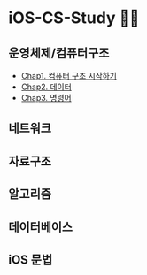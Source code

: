 # iOS-CS-Study 👩‍💻

## 운영체제/컴퓨터구조
- [Chap1. 컴퓨터 구조 시작하기](https://github.com/Guel-git/iOS-CS-Study/blob/main/OperatingSystem/Chap1.md)
- [Chap2. 데이터](https://github.com/Guel-git/iOS-CS-Study/blob/main/OperatingSystem/Chap2.md)
- [Chap3. 명령어](https://github.com/Guel-git/iOS-CS-Study/blob/main/OperatingSystem/Chap3.md)

## 네트워크

## 자료구조

## 알고리즘

## 데이터베이스

## iOS 문법
